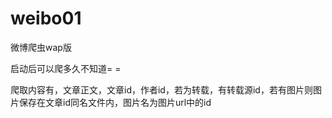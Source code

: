 # weibo01

微博爬虫wap版

启动后可以爬多久不知道= =

爬取内容有，文章正文，文章id，作者id，若为转载，有转载源id，若有图片则图片保存在文章id同名文件内，图片名为图片url中的id